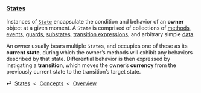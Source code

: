 ### [States](#concepts--states)

Instances of [`State`](/api/#state) encapsulate the condition and behavior of an **owner** object at a given moment. A `State` is comprised of collections of [methods](#concepts--methods), [events](#concepts--events), [guards](#concepts--guards), [substates](#concepts--superstates-and-substates), [transition expressions](#concepts--transitions), and arbitrary simple [data](#concepts--data).

An owner usually bears multiple `State`s, and occupies one of these as its **current state**, during which the owner’s methods will exhibit any behaviors described by that state. Differential behavior is then expressed by instigating a **transition**, which moves the owner’s **currency** from the previously current state to the transition’s target state.

<div class="backcrumb">
⏎  <a class="section" href="#concepts--states">States</a>  &lt;  <a href="#concepts">Concepts</a>  &lt;  <a href="#overview">Overview</a>
</div>
